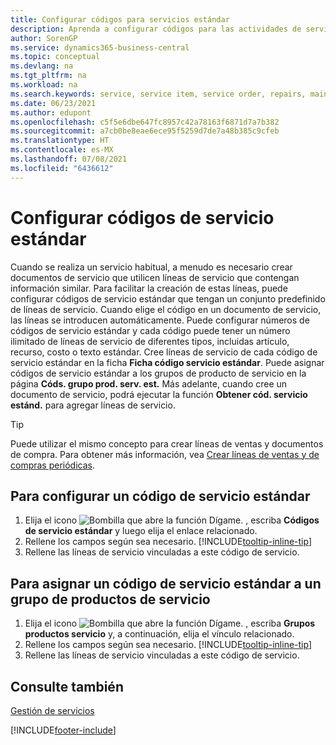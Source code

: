 ```yaml
---
title: Configurar códigos para servicios estándar
description: Aprenda a configurar códigos para las actividades de servicio realizadas con regularidad con un conjunto predefinido de líneas de servicio.
author: SorenGP
ms.service: dynamics365-business-central
ms.topic: conceptual
ms.devlang: na
ms.tgt_pltfrm: na
ms.workload: na
ms.search.keywords: service, service item, service order, repairs, maintenance
ms.date: 06/23/2021
ms.author: edupont
ms.openlocfilehash: c5f5e6dbe647fc8957c42a78163f6871d7a7b382
ms.sourcegitcommit: a7cb0be8eae6ece95f5259d7de7a48b385c9cfeb
ms.translationtype: HT
ms.contentlocale: es-MX
ms.lasthandoff: 07/08/2021
ms.locfileid: "6436612"
---
```

# <a name="set-up-standard-service-codes"></a>Configurar códigos de servicio estándar

Cuando se realiza un servicio habitual, a menudo es necesario crear documentos de servicio que utilicen líneas de servicio que contengan información similar. Para facilitar la creación de estas líneas, puede configurar códigos de servicio estándar que tengan un conjunto predefinido de líneas de servicio. Cuando elige el código en un documento de servicio, las líneas se introducen automáticamente. Puede configurar números de códigos de servicio estándar y cada código puede tener un número ilimitado de líneas de servicio de diferentes tipos, incluidas artículo, recurso, costo o texto estándar. Cree líneas de servicio de cada código de servicio estándar en la ficha **Ficha código servicio estándar**. Puede asignar códigos de servicio estándar a los grupos de producto de servicio en la página **Códs. grupo prod. serv. est.** Más adelante, cuando cree un documento de servicio, podrá ejecutar la función **Obtener cód. servicio estánd.** para agregar líneas de servicio.  
  
> [!Tip]
> Puede utilizar el mismo concepto para crear líneas de ventas y documentos de compra. Para obtener más información, vea [Crear líneas de ventas y de compras periódicas](sales-how-work-standard-lines.md).  
  
## <a name="to-set-up-a-standard-service-code"></a>Para configurar un código de servicio estándar

1. Elija el icono ![Bombilla que abre la función Dígame.](media/ui-search/search_small.png "Dígame qué desea hacer") , escriba **Códigos de servicio estándar** y luego elija el enlace relacionado.  
2. Rellene los campos según sea necesario. [!INCLUDE[tooltip-inline-tip](includes/tooltip-inline-tip_md.md)]  
3. Rellene las líneas de servicio vinculadas a este código de servicio.  

## <a name="to-assign-a-standard-service-code-to-a-service-item-group"></a>Para asignar un código de servicio estándar a un grupo de productos de servicio

1. Elija el icono ![Bombilla que abre la función Dígame.](media/ui-search/search_small.png "Dígame qué desea hacer") , escriba **Grupos productos servicio** y, a continuación, elija el vínculo relacionado.  
2. Rellene los campos según sea necesario. [!INCLUDE[tooltip-inline-tip](includes/tooltip-inline-tip_md.md)]
3. Rellene las líneas de servicio vinculadas a este código de servicio.  

## <a name="see-also"></a>Consulte también

[Gestión de servicios](service-service.md)

[!INCLUDE[footer-include](includes/footer-banner.md)]